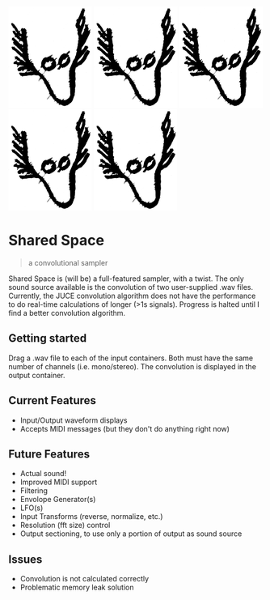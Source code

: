 ![Logo of the project](https://github.com/IBries/SharedSpace/blob/master/logo.png)
![Logo of the project](https://github.com/IBries/SharedSpace/blob/master/logo.png)
![Logo of the project](https://github.com/IBries/SharedSpace/blob/master/logo.png)
![Logo of the project](https://github.com/IBries/SharedSpace/blob/master/logo.png)
![Logo of the project](https://github.com/IBries/SharedSpace/blob/master/logo.png)

# Shared Space
> a convolutional sampler

Shared Space is (will be) a full-featured sampler, with a twist. The only sound
source available is the convolution of two user-supplied .wav files. Currently, the
JUCE convolution algorithm does not have the performance to do real-time calculations
of longer (>1s signals). Progress is halted until I find a better convolution algorithm.

## Getting started

Drag a .wav file to each of the input containers. Both must have the same number of
channels (i.e. mono/stereo). The convolution is displayed in the output container.

## Current Features
* Input/Output waveform displays
* Accepts MIDI messages (but they don't do anything right now)

## Future Features
* Actual sound!
* Improved MIDI support
* Filtering
* Envolope Generator(s)
* LFO(s)
* Input Transforms (reverse, normalize, etc.)
* Resolution (fft size) control
* Output sectioning, to use only a portion of output as sound source

## Issues
* Convolution is not calculated correctly
* Problematic memory leak solution